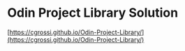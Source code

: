 # Odin Project Library Solution  

[https://cgrossi.github.io/Odin-Project-Library/](https://cgrossi.github.io/Odin-Project-Library/)
